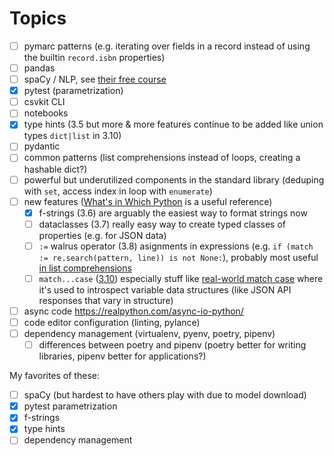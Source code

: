 # Topics

- [ ] pymarc patterns  (e.g. iterating over fields in a record instead of using the builtin `record.isbn` properties)
- [ ] pandas
- [ ] spaCy / NLP, see [their free course](https://course.spacy.io/en/)
- [x] pytest (parametrization)
- [ ] csvkit CLI
- [ ] notebooks
- [x] type hints (3.5 but more & more features continue to be added like union types `dict|list` in 3.10)
- [ ] pydantic
- [ ] common patterns (list comprehensions instead of loops, creating a hashable dict?)
- [ ] powerful but underutilized components in the standard library (deduping with `set`, access index in loop with `enumerate`)
- [ ] new features ([What's in Which Python](https://nedbatchelder.com/text/which-py.html) is a useful reference)
  - [x] f-strings (3.6) are arguably the easiest way to format strings now
  - [ ] dataclasses (3.7) really easy way to create typed classes of properties (e.g. for JSON data)
  - [ ] `:=` walrus operator (3.8) asignments in expressions (e.g. `if (match := re.search(pattern, line)) is not None:`), probably most useful [in list comprehensions](https://realpython.com/python-walrus-operator/#list-comprehensions)
  - [ ] `match...case` ([3.10](https://peps.python.org/pep-0622/)) especially stuff like [real-world match case](https://nedbatchelder.com/blog/202312/realworld_matchcase.html) where it's used to introspect variable data structures (like JSON API responses that vary in structure)
- [ ] async code https://realpython.com/async-io-python/
- [ ] code editor configuration (linting, pylance)
- [ ] dependency management (virtualenv, pyenv, poetry, pipenv)
  - [ ] differences between poetry and pipenv (poetry better for writing libraries, pipenv better for applications?)

My favorites of these:

- [ ] spaCy (but hardest to have others play with due to model download)
- [x] pytest parametrization
- [x] f-strings
- [x] type hints
- [ ] dependency management
